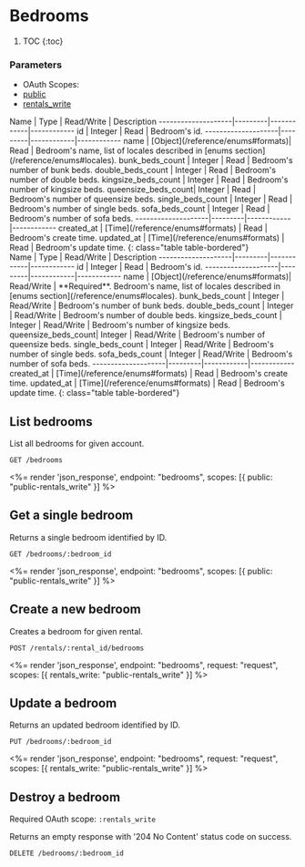 # Bedrooms

1. TOC
{:toc}

### Parameters
<ul class="nav nav-pills" role="tablist">
  <li class="disabled"><a>OAuth Scopes:</a></li>
  <li class="active"><a href="#public" role="tab" data-toggle="pill">public</a></li>
  <li><a href="#rentals_write" role="tab" data-toggle="pill">rentals_write</a></li>
</ul>
<div class="tab-content" markdown="1">
  <div class="tab-pane active" id="public" markdown="1">
Name                | Type    | Read/Write | Description
--------------------|---------|------------|------------
id                  | Integer | Read       | Bedroom's id.
--------------------|---------|------------|------------
name                | [Object](/reference/enums#formats)| Read       | Bedroom's name, list of locales described in [enums section](/reference/enums#locales).
bunk_beds_count     | Integer | Read       | Bedroom's number of bunk beds.
double_beds_count   | Integer | Read       | Bedroom's number of double beds.
kingsize_beds_count | Integer | Read       | Bedroom's number of kingsize beds.
queensize_beds_count| Integer | Read       | Bedroom's number of queensize beds.
single_beds_count   | Integer | Read       | Bedroom's number of single beds.
sofa_beds_count     | Integer | Read       | Bedroom's number of sofa beds.
--------------------|---------|------------|------------
created_at          | [Time](/reference/enums#formats) | Read       | Bedroom's create time.
updated_at          | [Time](/reference/enums#formats) | Read       | Bedroom's update time.
{: class="table table-bordered"}
  </div>
  <div class="tab-pane" id="rentals_write" markdown="1">
Name                | Type    | Read/Write | Description
--------------------|---------|------------|------------
id                  | Integer | Read       | Bedroom's id.
--------------------|---------|------------|------------
name                | [Object](/reference/enums#formats)| Read/Write | **Required**. Bedroom's name, list of locales described in [enums section](/reference/enums#locales).
bunk_beds_count     | Integer | Read/Write | Bedroom's number of bunk beds.
double_beds_count   | Integer | Read/Write | Bedroom's number of double beds.
kingsize_beds_count | Integer | Read/Write | Bedroom's number of kingsize beds.
queensize_beds_count| Integer | Read/Write | Bedroom's number of queensize beds.
single_beds_count   | Integer | Read/Write | Bedroom's number of single beds.
sofa_beds_count     | Integer | Read/Write | Bedroom's number of sofa beds.
--------------------|---------|------------|------------
created_at          | [Time](/reference/enums#formats) | Read       | Bedroom's create time.
updated_at          | [Time](/reference/enums#formats) | Read       | Bedroom's update time.
{: class="table table-bordered"}
  </div>
</div>

## List bedrooms

List all bedrooms for given account.

~~~
GET /bedrooms
~~~

<%= render 'json_response', endpoint: "bedrooms",
  scopes: [{ public: "public-rentals_write" }] %>

## Get a single bedroom

Returns a single bedroom identified by ID.

~~~
GET /bedrooms/:bedroom_id
~~~

<%= render 'json_response', endpoint: "bedrooms",
  scopes: [{ public: "public-rentals_write" }] %>

## Create a new bedroom

Creates a bedroom for given rental.

~~~
POST /rentals/:rental_id/bedrooms
~~~

<%= render 'json_response', endpoint: "bedrooms", request: "request",
  scopes: [{ rentals_write: "public-rentals_write" }] %>

## Update a bedroom

Returns an updated bedroom identified by ID.

~~~
PUT /bedrooms/:bedroom_id
~~~

<%= render 'json_response', endpoint: "bedrooms", request: "request",
  scopes: [{ rentals_write: "public-rentals_write" }] %>

## Destroy a bedroom

Required OAuth scope: `:rentals_write`

Returns an empty response with '204 No Content' status code on success.

~~~~~~
DELETE /bedrooms/:bedroom_id
~~~~~~
